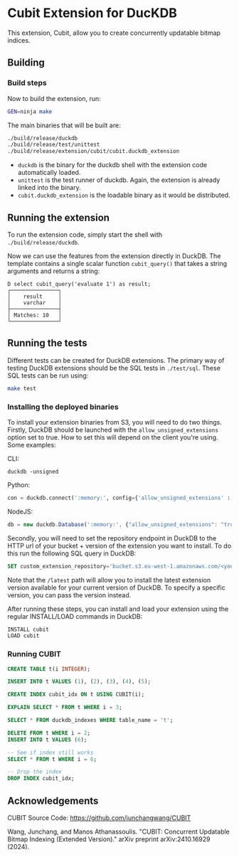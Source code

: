 # Cubit Extension for DucKDB

This extension, Cubit, allow you to create concurrently updatable bitmap indices.


## Building

### Build steps
Now to build the extension, run:
```sh
GEN=ninja make
```
The main binaries that will be built are:
```sh
./build/release/duckdb
./build/release/test/unittest
./build/release/extension/cubit/cubit.duckdb_extension
```
- `duckdb` is the binary for the duckdb shell with the extension code automatically loaded.
- `unittest` is the test runner of duckdb. Again, the extension is already linked into the binary.
- `cubit.duckdb_extension` is the loadable binary as it would be distributed.

## Running the extension
To run the extension code, simply start the shell with `./build/release/duckdb`.

Now we can use the features from the extension directly in DuckDB. The template contains a single scalar function `cubit_query()` that takes a string arguments and returns a string:
```
D select cubit_query('evaluate 1') as result;
┌───────────────┐
│    result     │
│    varchar    │
├───────────────┤
│ Matches: 10   │
└───────────────┘
```

## Running the tests
Different tests can be created for DuckDB extensions. The primary way of testing DuckDB extensions should be the SQL tests in `./test/sql`. These SQL tests can be run using:
```sh
make test
```

### Installing the deployed binaries
To install your extension binaries from S3, you will need to do two things. Firstly, DuckDB should be launched with the
`allow_unsigned_extensions` option set to true. How to set this will depend on the client you're using. Some examples:

CLI:
```shell
duckdb -unsigned
```

Python:
```python
con = duckdb.connect(':memory:', config={'allow_unsigned_extensions' : 'true'})
```

NodeJS:
```js
db = new duckdb.Database(':memory:', {"allow_unsigned_extensions": "true"});
```

Secondly, you will need to set the repository endpoint in DuckDB to the HTTP url of your bucket + version of the extension
you want to install. To do this run the following SQL query in DuckDB:
```sql
SET custom_extension_repository='bucket.s3.eu-west-1.amazonaws.com/<your_extension_name>/latest';
```
Note that the `/latest` path will allow you to install the latest extension version available for your current version of
DuckDB. To specify a specific version, you can pass the version instead.

After running these steps, you can install and load your extension using the regular INSTALL/LOAD commands in DuckDB:
```sql
INSTALL cubit
LOAD cubit
```

### Running CUBIT

```sql
CREATE TABLE t(i INTEGER);

INSERT INTO t VALUES (1), (2), (3), (4), (5);

CREATE INDEX cubit_idx ON t USING CUBIT(i);
```

```sql
EXPLAIN SELECT * FROM t WHERE i = 3;
```

```sql
SELECT * FROM duckdb_indexes WHERE table_name = 't';
```

```sql
DELETE FROM t WHERE i = 2;
INSERT INTO t VALUES (6);

-- See if index still works
SELECT * FROM t WHERE i = 6;

-- Drop the index
DROP INDEX cubit_idx;
```

## Acknowledgements

CUBIT Source Code: https://github.com/junchangwang/CUBIT

Wang, Junchang, and Manos Athanassoulis. "CUBIT: Concurrent Updatable Bitmap Indexing (Extended Version)." arXiv preprint arXiv:2410.16929 (2024).